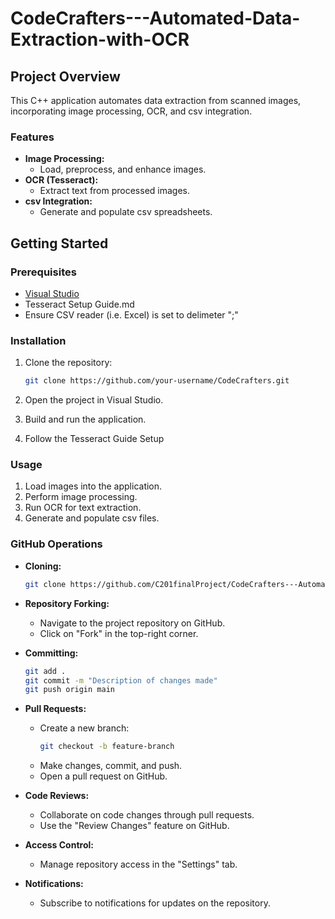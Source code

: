 # CodeCrafters---Automated-Data-Extraction-with-OCR

## Project Overview

This C++ application automates data extraction from scanned images, incorporating image processing, OCR, and csv integration.

### Features

- **Image Processing:**
  - Load, preprocess, and enhance images.
- **OCR (Tesseract):**
  - Extract text from processed images.
- **csv Integration:**
  - Generate and populate csv spreadsheets.

## Getting Started

### Prerequisites

- [Visual Studio](https://visualstudio.microsoft.com/vs/community/)
- Tesseract Setup Guide.md
- Ensure CSV reader (i.e. Excel) is set to delimeter ";"

### Installation

1. Clone the repository:

    ```bash
    git clone https://github.com/your-username/CodeCrafters.git
    ```

2. Open the project in Visual Studio.

3. Build and run the application.

4. Follow the Tesseract Guide Setup

### Usage

1. Load images into the application.
2. Perform image processing.
3. Run OCR for text extraction.
4. Generate and populate csv files.

### GitHub Operations

- **Cloning:**
  ```bash
  git clone https://github.com/C201finalProject/CodeCrafters---Automated-Data-Extraction-with-OCR.git
  ```

- **Repository Forking:**
  - Navigate to the project repository on GitHub.
  - Click on "Fork" in the top-right corner.

- **Committing:**
  ```bash
  git add .
  git commit -m "Description of changes made"
  git push origin main
  ```

- **Pull Requests:**
  - Create a new branch:
    ```bash
    git checkout -b feature-branch
    ```
  - Make changes, commit, and push.
  - Open a pull request on GitHub.

- **Code Reviews:**
  - Collaborate on code changes through pull requests.
  - Use the "Review Changes" feature on GitHub.

- **Access Control:**
  - Manage repository access in the "Settings" tab.

- **Notifications:**
  - Subscribe to notifications for updates on the repository.
